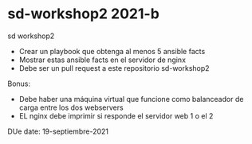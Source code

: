 # sd-workshop2 2021-b
sd workshop2

- Crear un playbook que obtenga al menos 5 ansible facts
- Mostrar estas ansible facts en el servidor de nginx
- Debe ser un pull request a este repositorio sd-workshop2

Bonus:
- Debe haber una máquina virtual que funcione como balanceador de carga entre los dos webservers
- EL nginx debe imprimir si responde el servidor web 1 o el 2

DUe date: 19-septiembre-2021
